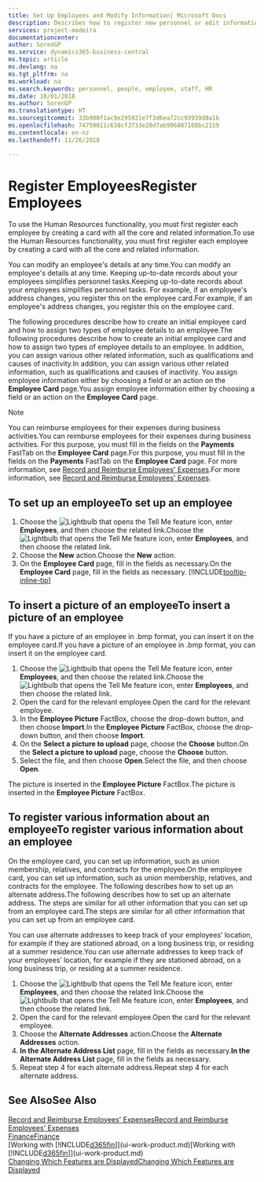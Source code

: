 ```yaml
---
title: Set Up Employees and Modify Information| Microsoft Docs
description: Describes how to register new personnel or edit information for existing staff.
services: project-madeira
documentationcenter: 
author: SorenGP
ms.service: dynamics365-business-central
ms.topic: article
ms.devlang: na
ms.tgt_pltfrm: na
ms.workload: na
ms.search.keywords: personnel, people, employee, staff, HR
ms.date: 10/01/2018
ms.author: SorenGP
ms.translationtype: HT
ms.sourcegitcommit: 33b900f1ac9e295921e7f3d6ea72cc93939d8a1b
ms.openlocfilehash: 74750011c638cf3733e20d7ab996887108bc2159
ms.contentlocale: en-nz
ms.lasthandoff: 11/26/2018

---
```

# <a name="register-employees"></a><span data-ttu-id="1d91c-103">Register Employees</span><span class="sxs-lookup"><span data-stu-id="1d91c-103">Register Employees</span></span>
<span data-ttu-id="1d91c-104">To use the Human Resources functionality, you must first register each employee by creating a card with all the core and related information.</span><span class="sxs-lookup"><span data-stu-id="1d91c-104">To use the Human Resources functionality, you must first register each employee by creating a card with all the core and related information.</span></span>

<span data-ttu-id="1d91c-105">You can modify an employee's details at any time.</span><span class="sxs-lookup"><span data-stu-id="1d91c-105">You can modify an employee's details at any time.</span></span> <span data-ttu-id="1d91c-106">Keeping up-to-date records about your employees simplifies personnel tasks.</span><span class="sxs-lookup"><span data-stu-id="1d91c-106">Keeping up-to-date records about your employees simplifies personnel tasks.</span></span> <span data-ttu-id="1d91c-107">For example, if an employee's address changes, you register this on the employee card.</span><span class="sxs-lookup"><span data-stu-id="1d91c-107">For example, if an employee's address changes, you register this on the employee card.</span></span>

<span data-ttu-id="1d91c-108">The following procedures describe how to create an initial employee card and how to assign two types of employee details to an employee.</span><span class="sxs-lookup"><span data-stu-id="1d91c-108">The following procedures describe how to create an initial employee card and how to assign two types of employee details to an employee.</span></span> <span data-ttu-id="1d91c-109">In addition, you can assign various other related information, such as qualifications and causes of inactivity.</span><span class="sxs-lookup"><span data-stu-id="1d91c-109">In addition, you can assign various other related information, such as qualifications and causes of inactivity.</span></span> <span data-ttu-id="1d91c-110">You assign employee information either by choosing a field or an action on the **Employee Card** page.</span><span class="sxs-lookup"><span data-stu-id="1d91c-110">You assign employee information either by choosing a field or an action on the **Employee Card** page.</span></span>

> [!NOTE]  
> <span data-ttu-id="1d91c-111">You can reimburse employees for their expenses during business activities.</span><span class="sxs-lookup"><span data-stu-id="1d91c-111">You can reimburse employees for their expenses during business activities.</span></span> <span data-ttu-id="1d91c-112">For this purpose, you must fill in the fields on the **Payments** FastTab on the **Employee Card** page.</span><span class="sxs-lookup"><span data-stu-id="1d91c-112">For this purpose, you must fill in the fields on the **Payments** FastTab on the **Employee Card** page.</span></span> <span data-ttu-id="1d91c-113">For more information, see [Record and Reimburse Employees' Expenses](finance-how-record-reimburse-employee-expenses.md).</span><span class="sxs-lookup"><span data-stu-id="1d91c-113">For more information, see [Record and Reimburse Employees' Expenses](finance-how-record-reimburse-employee-expenses.md).</span></span>

## <a name="to-set-up-an-employee"></a><span data-ttu-id="1d91c-114">To set up an employee</span><span class="sxs-lookup"><span data-stu-id="1d91c-114">To set up an employee</span></span>
1. <span data-ttu-id="1d91c-115">Choose the ![Lightbulb that opens the Tell Me feature](media/ui-search/search_small.png "Tell me what you want to do") icon, enter **Employees**, and then choose the related link.</span><span class="sxs-lookup"><span data-stu-id="1d91c-115">Choose the ![Lightbulb that opens the Tell Me feature](media/ui-search/search_small.png "Tell me what you want to do") icon, enter **Employees**, and then choose the related link.</span></span>
2. <span data-ttu-id="1d91c-116">Choose the **New** action.</span><span class="sxs-lookup"><span data-stu-id="1d91c-116">Choose the **New** action.</span></span>
3. <span data-ttu-id="1d91c-117">On the **Employee Card** page, fill in the fields as necessary.</span><span class="sxs-lookup"><span data-stu-id="1d91c-117">On the **Employee Card** page, fill in the fields as necessary.</span></span> [!INCLUDE[tooltip-inline-tip](includes/tooltip-inline-tip_md.md)]

## <a name="to-insert-a-picture-of-an-employee"></a><span data-ttu-id="1d91c-118">To insert a picture of an employee</span><span class="sxs-lookup"><span data-stu-id="1d91c-118">To insert a picture of an employee</span></span>
<span data-ttu-id="1d91c-119">If you have a picture of an employee in .bmp format, you can insert it on the employee card.</span><span class="sxs-lookup"><span data-stu-id="1d91c-119">If you have a picture of an employee in .bmp format, you can insert it on the employee card.</span></span>

1. <span data-ttu-id="1d91c-120">Choose the ![Lightbulb that opens the Tell Me feature](media/ui-search/search_small.png "Tell me what you want to do") icon, enter **Employees**, and then choose the related link.</span><span class="sxs-lookup"><span data-stu-id="1d91c-120">Choose the ![Lightbulb that opens the Tell Me feature](media/ui-search/search_small.png "Tell me what you want to do") icon, enter **Employees**, and then choose the related link.</span></span>
2. <span data-ttu-id="1d91c-121">Open the card for the relevant employee.</span><span class="sxs-lookup"><span data-stu-id="1d91c-121">Open the card for the relevant employee.</span></span>
3. <span data-ttu-id="1d91c-122">In the **Employee Picture** FactBox, choose the drop-down button, and then choose **Import**.</span><span class="sxs-lookup"><span data-stu-id="1d91c-122">In the **Employee Picture** FactBox, choose the drop-down button, and then choose **Import**.</span></span>
4. <span data-ttu-id="1d91c-123">On the **Select a picture to upload** page, choose the **Choose** button.</span><span class="sxs-lookup"><span data-stu-id="1d91c-123">On the **Select a picture to upload** page, choose the **Choose** button.</span></span>
5. <span data-ttu-id="1d91c-124">Select the file, and then choose **Open**.</span><span class="sxs-lookup"><span data-stu-id="1d91c-124">Select the file, and then choose **Open**.</span></span>

<span data-ttu-id="1d91c-125">The picture is inserted in the **Employee Picture** FactBox.</span><span class="sxs-lookup"><span data-stu-id="1d91c-125">The picture is inserted in the **Employee Picture** FactBox.</span></span>

## <a name="to-register-various-information-about-an-employee"></a><span data-ttu-id="1d91c-126">To register various information about an employee</span><span class="sxs-lookup"><span data-stu-id="1d91c-126">To register various information about an employee</span></span>
<span data-ttu-id="1d91c-127">On the employee card, you can set up information, such as union membership, relatives, and contracts for the employee.</span><span class="sxs-lookup"><span data-stu-id="1d91c-127">On the employee card, you can set up information, such as union membership, relatives, and contracts for the employee.</span></span> <span data-ttu-id="1d91c-128">The following describes how to set up an alternate address.</span><span class="sxs-lookup"><span data-stu-id="1d91c-128">The following describes how to set up an alternate address.</span></span> <span data-ttu-id="1d91c-129">The steps are similar for all other information that you can set up from an employee card.</span><span class="sxs-lookup"><span data-stu-id="1d91c-129">The steps are similar for all other information that you can set up from an employee card.</span></span>

<span data-ttu-id="1d91c-130">You can use alternate addresses to keep track of your employees’ location, for example if they are stationed abroad, on a long business trip, or residing at a summer residence.</span><span class="sxs-lookup"><span data-stu-id="1d91c-130">You can use alternate addresses to keep track of your employees’ location, for example if they are stationed abroad, on a long business trip, or residing at a summer residence.</span></span>

1. <span data-ttu-id="1d91c-131">Choose the ![Lightbulb that opens the Tell Me feature](media/ui-search/search_small.png "Tell me what you want to do") icon, enter **Employees**, and then choose the related link.</span><span class="sxs-lookup"><span data-stu-id="1d91c-131">Choose the ![Lightbulb that opens the Tell Me feature](media/ui-search/search_small.png "Tell me what you want to do") icon, enter **Employees**, and then choose the related link.</span></span>
2. <span data-ttu-id="1d91c-132">Open the card for the relevant employee.</span><span class="sxs-lookup"><span data-stu-id="1d91c-132">Open the card for the relevant employee.</span></span>
3. <span data-ttu-id="1d91c-133">Choose the **Alternate Addresses** action.</span><span class="sxs-lookup"><span data-stu-id="1d91c-133">Choose the **Alternate Addresses** action.</span></span>
4. <span data-ttu-id="1d91c-134">**In the Alternate Address List** page, fill in the fields as necessary.</span><span class="sxs-lookup"><span data-stu-id="1d91c-134">**In the Alternate Address List** page, fill in the fields as necessary.</span></span>
5. <span data-ttu-id="1d91c-135">Repeat step 4 for each alternate address.</span><span class="sxs-lookup"><span data-stu-id="1d91c-135">Repeat step 4 for each alternate address.</span></span>

## <a name="see-also"></a><span data-ttu-id="1d91c-136">See Also</span><span class="sxs-lookup"><span data-stu-id="1d91c-136">See Also</span></span>
[<span data-ttu-id="1d91c-137">Record and Reimburse Employees' Expenses</span><span class="sxs-lookup"><span data-stu-id="1d91c-137">Record and Reimburse Employees' Expenses</span></span>](finance-how-record-reimburse-employee-expenses.md)  
[<span data-ttu-id="1d91c-138">Finance</span><span class="sxs-lookup"><span data-stu-id="1d91c-138">Finance</span></span>](finance.md)  
<span data-ttu-id="1d91c-139">[Working with [!INCLUDE[d365fin](includes/d365fin_md.md)]](ui-work-product.md)</span><span class="sxs-lookup"><span data-stu-id="1d91c-139">[Working with [!INCLUDE[d365fin](includes/d365fin_md.md)]](ui-work-product.md)</span></span>  
[<span data-ttu-id="1d91c-140">Changing Which Features are Displayed</span><span class="sxs-lookup"><span data-stu-id="1d91c-140">Changing Which Features are Displayed</span></span>](ui-experiences.md)

